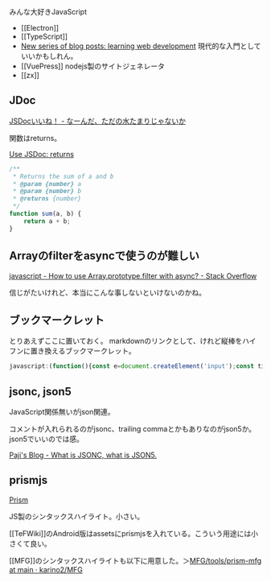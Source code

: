 みんな大好きJavaScript

- [[Electron]]
- [[TypeScript]]
- [New series of blog posts: learning web development](https://2ality.com/2025/08/learning-web-dev-toc.html) 現代的な入門としていいかもしれん。
- [[VuePress]] nodejs製のサイトジェネレータ
- [[zx]]

## JDoc

[JSDocいいね！ - なーんだ、ただの水たまりじゃないか](https://karino2.github.io/2023/08/19/jsdoc_is_nice.html)

関数はreturns。

[Use JSDoc: returns](https://jsdoc.app/tags-returns)

```javascript
/**
 * Returns the sum of a and b
 * @param {number} a
 * @param {number} b
 * @returns {number}
 */
function sum(a, b) {
    return a + b;
}
```

## Arrayのfilterをasyncで使うのが難しい

[javascript - How to use Array.prototype.filter with async? - Stack Overflow](https://stackoverflow.com/questions/47095019/how-to-use-array-prototype-filter-with-async)

信じがたいけれど、本当にこんな事しないといけないのかね。

## ブックマークレット

とりあえずここに置いておく。
markdownのリンクとして、けれど縦棒をハイフンに置き換えるブックマークレット。

```javascript
javascript:(function(){const e=document.createElement('input');const title = document.title.replaceAll('|', '-'); e.value=`[${title}](${location.href})`;document.querySelector('body').append(e);e.select();document.execCommand('copy');e.remove(); alert(`${title} copied!`)})();
```

## jsonc, json5

JavaScript関係無いがjson関連。

コメントが入れられるのがjsonc、trailing commaとかもありなのがjson5か。json5でいいのでは感。

[Paji's Blog - What is JSONC, what is JSON5.](https://paji.blog/jsonc-json5)

## prismjs

[Prism](https://prismjs.com/)

JS製のシンタックスハイライト。小さい。

[[TeFWiki]]のAndroid版はassetsにprismjsを入れている。こういう用途には小さくて良い。

[[MFG]]のシンタックスハイライトも以下に用意した。＞[MFG/tools/prism-mfg at main · karino2/MFG](https://github.com/karino2/MFG/tree/main/tools/prism-mfg)